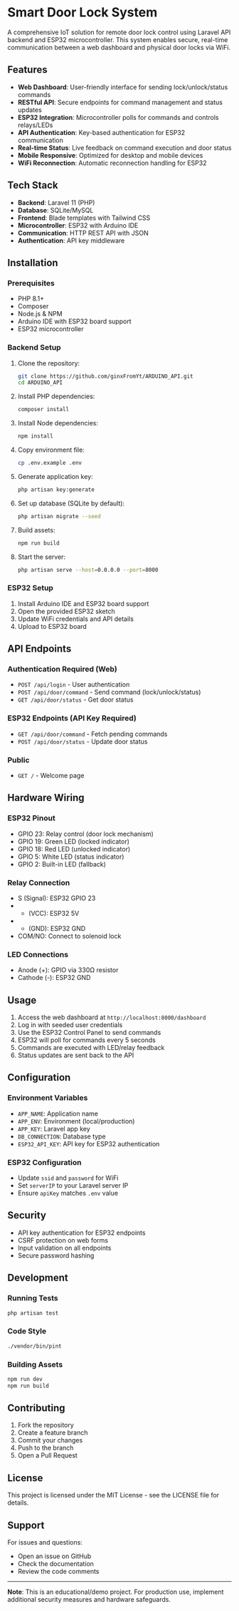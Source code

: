 # Smart Door Lock System

A comprehensive IoT solution for remote door lock control using Laravel API backend and ESP32 microcontroller. This system enables secure, real-time communication between a web dashboard and physical door locks via WiFi.

## Features

- **Web Dashboard**: User-friendly interface for sending lock/unlock/status commands
- **RESTful API**: Secure endpoints for command management and status updates
- **ESP32 Integration**: Microcontroller polls for commands and controls relays/LEDs
- **API Authentication**: Key-based authentication for ESP32 communication
- **Real-time Status**: Live feedback on command execution and door status
- **Mobile Responsive**: Optimized for desktop and mobile devices
- **WiFi Reconnection**: Automatic reconnection handling for ESP32

## Tech Stack

- **Backend**: Laravel 11 (PHP)
- **Database**: SQLite/MySQL
- **Frontend**: Blade templates with Tailwind CSS
- **Microcontroller**: ESP32 with Arduino IDE
- **Communication**: HTTP REST API with JSON
- **Authentication**: API key middleware

## Installation

### Prerequisites
- PHP 8.1+
- Composer
- Node.js & NPM
- Arduino IDE with ESP32 board support
- ESP32 microcontroller

### Backend Setup
1. Clone the repository:
   ```bash
   git clone https://github.com/ginxFromYt/ARDUINO_API.git
   cd ARDUINO_API
   ```

2. Install PHP dependencies:
   ```bash
   composer install
   ```

3. Install Node dependencies:
   ```bash
   npm install
   ```

4. Copy environment file:
   ```bash
   cp .env.example .env
   ```

5. Generate application key:
   ```bash
   php artisan key:generate
   ```

6. Set up database (SQLite by default):
   ```bash
   php artisan migrate --seed
   ```

7. Build assets:
   ```bash
   npm run build
   ```

8. Start the server:
   ```bash
   php artisan serve --host=0.0.0.0 --port=8000
   ```

### ESP32 Setup
1. Install Arduino IDE and ESP32 board support
2. Open the provided ESP32 sketch
3. Update WiFi credentials and API details
4. Upload to ESP32 board

## API Endpoints

### Authentication Required (Web)
- `POST /api/login` - User authentication
- `POST /api/door/command` - Send command (lock/unlock/status)
- `GET /api/door/status` - Get door status

### ESP32 Endpoints (API Key Required)
- `GET /api/door/command` - Fetch pending commands
- `POST /api/door/status` - Update door status

### Public
- `GET /` - Welcome page

## Hardware Wiring

### ESP32 Pinout
- GPIO 23: Relay control (door lock mechanism)
- GPIO 19: Green LED (locked indicator)
- GPIO 18: Red LED (unlocked indicator)
- GPIO 5: White LED (status indicator)
- GPIO 2: Built-in LED (fallback)

### Relay Connection
- S (Signal): ESP32 GPIO 23
- + (VCC): ESP32 5V
- - (GND): ESP32 GND
- COM/NO: Connect to solenoid lock

### LED Connections
- Anode (+): GPIO via 330Ω resistor
- Cathode (-): ESP32 GND

## Usage

1. Access the web dashboard at `http://localhost:8000/dashboard`
2. Log in with seeded user credentials
3. Use the ESP32 Control Panel to send commands
4. ESP32 will poll for commands every 5 seconds
5. Commands are executed with LED/relay feedback
6. Status updates are sent back to the API

## Configuration

### Environment Variables
- `APP_NAME`: Application name
- `APP_ENV`: Environment (local/production)
- `APP_KEY`: Laravel app key
- `DB_CONNECTION`: Database type
- `ESP32_API_KEY`: API key for ESP32 authentication

### ESP32 Configuration
- Update `ssid` and `password` for WiFi
- Set `serverIP` to your Laravel server IP
- Ensure `apiKey` matches `.env` value

## Security

- API key authentication for ESP32 endpoints
- CSRF protection on web forms
- Input validation on all endpoints
- Secure password hashing

## Development

### Running Tests
```bash
php artisan test
```

### Code Style
```bash
./vendor/bin/pint
```

### Building Assets
```bash
npm run dev
npm run build
```

## Contributing

1. Fork the repository
2. Create a feature branch
3. Commit your changes
4. Push to the branch
5. Open a Pull Request

## License

This project is licensed under the MIT License - see the LICENSE file for details.

## Support

For issues and questions:
- Open an issue on GitHub
- Check the documentation
- Review the code comments

---

**Note**: This is an educational/demo project. For production use, implement additional security measures and hardware safeguards.
